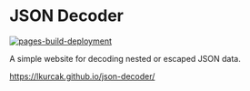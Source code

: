 # JSON Decoder

[![pages-build-deployment](https://github.com/lkurcak/json-decoder/actions/workflows/pages/pages-build-deployment/badge.svg)](https://github.com/lkurcak/json-decoder/actions/workflows/pages/pages-build-deployment)

A simple website for decoding nested or escaped JSON data.

https://lkurcak.github.io/json-decoder/
